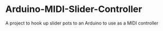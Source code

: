 # Arduino-MIDI-Slider-Controller
A project to hook up slider pots to an Arduino to use as a MIDI controller
